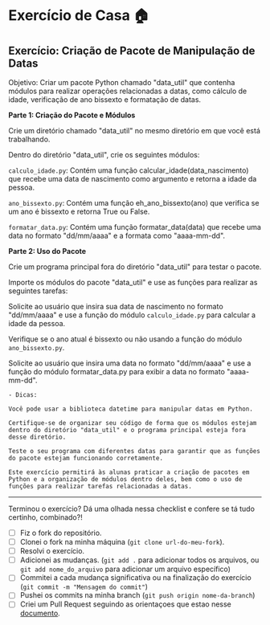 # Exercício de Casa 🏠 


## Exercício: Criação de Pacote de Manipulação de Datas


Objetivo: Criar um pacote Python chamado "data_util" que contenha módulos para realizar operações relacionadas a datas, como cálculo de idade, verificação de ano bissexto e formatação de datas.

**Parte 1: Criação do Pacote e Módulos**

Crie um diretório chamado "data_util" no mesmo diretório em que você está trabalhando.

Dentro do diretório "data_util", crie os seguintes módulos:

`calculo_idade.py`: Contém uma função calcular_idade(data_nascimento) que recebe uma data de nascimento como argumento e retorna a idade da pessoa.

`ano_bissexto.py`: Contém uma função eh_ano_bissexto(ano) que verifica se um ano é bissexto e retorna True ou False.

`formatar_data.py`: Contém uma função formatar_data(data) que recebe uma data no formato "dd/mm/aaaa" e a formata como "aaaa-mm-dd".

**Parte 2: Uso do Pacote**

Crie um programa principal fora do diretório "data_util" para testar o pacote.

Importe os módulos do pacote "data_util" e use as funções para realizar as seguintes tarefas:

Solicite ao usuário que insira sua data de nascimento no formato "dd/mm/aaaa" e use a função do módulo `calculo_idade.py` para calcular a idade da pessoa.

Verifique se o ano atual é bissexto ou não usando a função do módulo `ano_bissexto.py`.

Solicite ao usuário que insira uma data no formato "dd/mm/aaaa" e use a função do módulo formatar_data.py para exibir a data no formato "aaaa-mm-dd".


```
- Dicas:

Você pode usar a biblioteca datetime para manipular datas em Python.

Certifique-se de organizar seu código de forma que os módulos estejam dentro do diretório "data_util" e o programa principal esteja fora desse diretório.

Teste o seu programa com diferentes datas para garantir que as funções do pacote estejam funcionando corretamente.

Este exercício permitirá às alunas praticar a criação de pacotes em Python e a organização de módulos dentro deles, bem como o uso de funções para realizar tarefas relacionadas a datas.
```

---

Terminou o exercício? Dá uma olhada nessa checklist e confere se tá tudo certinho, combinado?!

- [ ] Fiz o fork do repositório.
- [ ] Clonei o fork na minha máquina (`git clone url-do-meu-fork`).
- [ ] Resolvi o exercício.
- [ ] Adicionei as mudanças. (`git add .` para adicionar todos os arquivos, ou `git add nome_do_arquivo` para adicionar um arquivo específico)
- [ ] Commitei a cada mudança significativa ou na finalização do exercício (`git commit -m "Mensagem do commit"`)
- [ ] Pushei os commits na minha branch (`git push origin nome-da-branch`)
- [ ] Criei um Pull Request seguindo as orientaçoes que estao nesse [documento](https://github.com/mflilian/repo-example/blob/main/exercicios/para-casa/instrucoes-pull-request.md).
